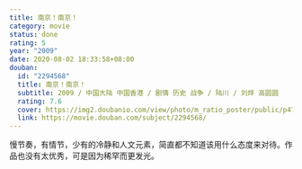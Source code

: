 ```yaml
---
title: 南京！南京！
category: movie
status: done
rating: 5
year: "2009"
date: 2020-08-02 18:33:58+08:00
douban:
  id: "2294568"
  title: 南京！南京！
  subtitle: 2009 / 中国大陆 中国香港 / 剧情 历史 战争 / 陆川 / 刘烨 高圆圆
  rating: 7.6
  cover: https://img2.doubanio.com/view/photo/m_ratio_poster/public/p470463541.jpg
  link: https://movie.douban.com/subject/2294568/
---
```


慢节奏，有情节，少有的冷静和人文元素，简直都不知道该用什么态度来对待。作品也没有太优秀，可是因为稀罕而更发光。
